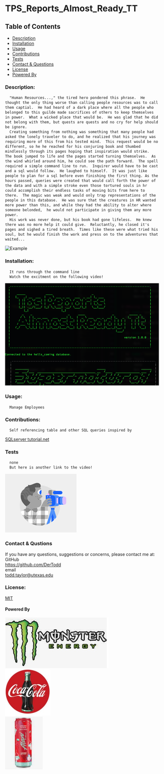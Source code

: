 # TPS_Reports_Almost_Ready_TT

  ## Table of Contents
  * [Description](#descrip)
  * [Installation](#install)
  * [Usage](#usage)
  * [Contributions](#contri)
  * [Tests](#tests)
  * [Contact & Questions](#contact) 
  * [License](#license)
  * [Powered By](#powered-by)

  <a name='descrip'></a>
  ### Description:
      "Human Resources...," the tired hero pondered this phrase.  He thought the only thing worse than calling people resources was to call them captial.  He had heard of a dark place where all the people who belonged to this guilde made sacrifices of others to keep themselves in power.  What a wicked place that would be.  He was glad that he did not belong with them, but quests are quests and no cry for help should be ignore.  
      Creating something from nothing was something that many people had asked the lonely traveler to do, and he realized that his journey was requiring more of this from his tested mind.  This request would be no different, so he he reached for his conjuring book and thumbed mindlessly through its pages hoping that inspiration would strike.  The book jumped to life and the pages started turning themselves.  As the wind whirled around him, he could see the path forward.  The spell required a simple command line to run.  Inquirer would have to be cast and a sql would follow.  He laughed to himself.  It was just like people to plan for a sql before even finishing the first thing. As the hours passed, queries were created that would call forth the power of the data and with a simple stroke even those tortured souls in hr could accomplish their endless tasks of moving bits from here to there.  The magic was weak and would only trap representations of the people in this database.  He was sure that the creatures in HR wanted more power than this, and while they had the ability to alter where someone belonded,  he would not participate in giving them any more power.    
      His work was never done, but his book had gone lifeless.  He knew there was no more help it could give.  Reluctantly, he closed it's pages and sighed a tired breath.  Times like these were what tried his soul, but he would finish the work and press on to the adventures that waited...


![Example](./assets/images/TPS_reports.gif)      

  <a name='install'></a>
  ### Installation:
      It runs through the command line
      Watch the excitment on the following video!

[![Moving Video](./assets/images/TPS_video.png)](https://youtu.be/PlmY7WCnFI0)

  <a name='usage'></a>
  ### Usage: 
      Manage Employees

  <a name='contri'></a>
  ### Contributions:
      Self referencing table and other SQL queries inspired by
[SQLserver tutorial.net](https://www.sqlservertutorial.net/sql-server-basics/sql-server-self-join/)


  <a name='tests'></a>
  ### Tests
      none
      But here is another link to the video!

[![Moving Video](./assets/images/YouTube.png)](https://youtu.be/PlmY7WCnFI0) 

  <a name='contact'></a>
  ### Contact & Qustions
  If you have any questions, suggestions or concerns, please contact me at:  
  GitHub  
  https://github.com/DerTodd  
  email  
      todd.taylor@utexas.edu  

  <a name='licnese'></a>
  ### License:
  [MIT](https://opensource.org/licenses/MIT)

  <a name='powered-by'></a>
  #### Powered By
  ![Monster](./assets/images/monster.jpg)  
  ![Coke](./assets/images/coke.jpg)  
  ![Alani Nu](./assets/images/alani_nu.jpg) 

